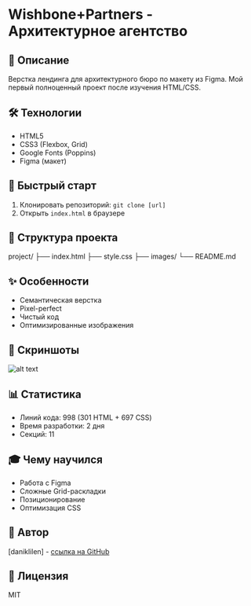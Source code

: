 # Wishbone+Partners - Архитектурное агентство

## 📖 Описание
Верстка лендинга для архитектурного бюро по макету из Figma. Мой первый полноценный проект после изучения HTML/CSS.

## 🛠 Технологии
- HTML5
- CSS3 (Flexbox, Grid)
- Google Fonts (Poppins)
- Figma (макет)

## 🚀 Быстрый старт
1. Клонировать репозиторий: `git clone [url]`
2. Открыть `index.html` в браузере

## 📁 Структура проекта
project/
├── index.html
├── style.css
├── images/
└── README.md
## ✨ Особенности
- Семантическая верстка
- Pixel-perfect
- Чистый код
- Оптимизированные изображения

## 📸 Скриншоты
![alt text](mainpage.png)

## 📊 Статистика
- Линий кода: 998 (301 HTML + 697 CSS)
- Время разработки: 2 дня
- Секций: 11

## 🎓 Чему научился
- Работа с Figma
- Сложные Grid-раскладки
- Позиционирование
- Оптимизация CSS

## 👤 Автор
[daniklilen] - [ссылка на GitHub](https://github.com/daniklilen)

## 📄 Лицензия
MIT